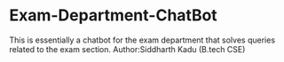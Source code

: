 # Exam-Department-ChatBot
This is essentially a chatbot for the exam department that solves queries related to the exam section.
Author:Siddharth Kadu (B.tech CSE)
